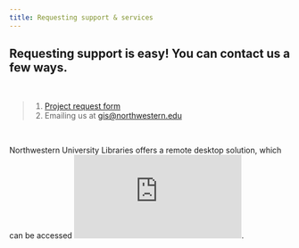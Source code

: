 ```yaml
---
title: Requesting support & services
---
```



## Requesting support is easy! You can contact us a few ways.

<br>

> 1) [Project request form](https://app.smartsheet.com/b/form/2f2ec327e6164f83b588b7bbe2e2b56f) <br>
> 2) Emailing us at [gis@northwestern.edu](mailto:gis@northwestern.edu)

<br>

Northwestern University Libraries offers a remote desktop solution, which can be accessed ![here](https://www.library.northwestern.edu/visit/technology/internet-access.html).

